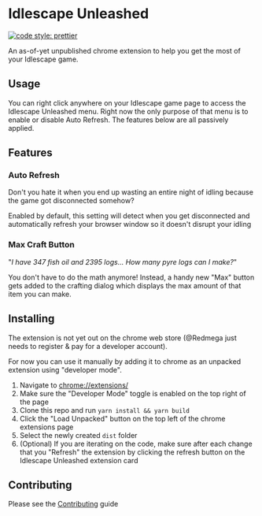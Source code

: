 # Idlescape Unleashed

[![code style: prettier](https://img.shields.io/badge/code_style-prettier-ff69b4.svg?style=flat-square)](https://github.com/prettier/prettier)

An as-of-yet unpublished chrome extension to help you get the most of your Idlescape game.

## Usage

You can right click anywhere on your Idlescape game page to access the Idlescape Unleashed menu. Right now the only purpose of that menu is to enable or disable Auto Refresh. The features below are all passively applied.

## Features

### Auto Refresh

Don't you hate it when you end up wasting an entire night of idling because the game got disconnected somehow?

Enabled by default, this setting will detect when you get disconnected and automatically refresh your browser window so it doesn't disrupt your idling

### Max Craft Button

"_I have 347 fish oil and 2395 logs... How many pyre logs can I make?_"

You don't have to do the math anymore! Instead, a handy new "Max" button gets added to the crafting dialog which displays the max amount of that item you can make.

## Installing

The extension is not yet out on the chrome web store (@Redmega just needs to register & pay for a developer account).

For now you can use it manually by adding it to chrome as an unpacked extension using "developer mode".

1. Navigate to [chrome://extensions/](chrome://extensions/)
2. Make sure the "Developer Mode" toggle is enabled on the top right of the page
3. Clone this repo and run `yarn install && yarn build`
4. Click the "Load Unpacked" button on the top left of the chrome extensions page
5. Select the newly created `dist` folder
6. (Optional) If you are iterating on the code, make sure after each change that you "Refresh" the extension by clicking the refresh button on the Idlescape Unleashed extension card

## Contributing

Please see the [Contributing](CONTRIBUTING.md) guide
